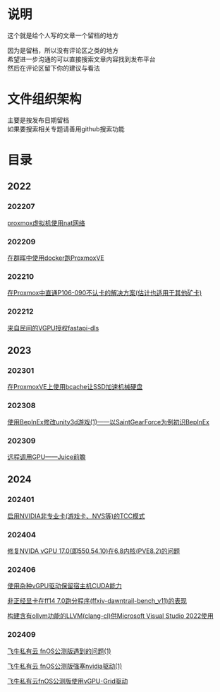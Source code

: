 # 说明  
这个就是给个人写的文章一个留档的地方

因为是留档，所以没有评论区之类的地方  
希望进一步沟通的可以直接搜索文章内容找到发布平台  
然后在评论区留下你的建议与看法  

# 文件组织架构  
主要是按发布日期留档  
如果要搜索相关专题请善用github搜索功能  

# 目录
## 2022
### 202207
[proxmox虚拟机使用nat网络](2022/07/271113_proxmox_using_nat/index.md)
### 202209
[在群晖中使用docker跑ProxmoxVE](2022/09/050940_dockerPVE_in_ds918/index.md)
### 202210
[在Proxmox中直通P106-090不认卡的解决方案(估计也适用于其他矿卡)](2022/10/300950_nvidia_mining_card_driver/index.md)
### 202212
[来自民间的VGPU授权fastapi-dls](2022/12/291214_vGPU_fastapi-dls/index.md)
## 2023
### 202301
[在ProxmoxVE上使用bcache让SSD加速机械硬盘](2023/01/290823_bcache_in_proxmox_ve/index.md)
### 202308
[使用BepInEx修改unity3d游戏(1)——以SaintGearForce为例初识BepInEx](2023/08/250354_BepInEx_unity3d_SaintGearForce/index.md) 
### 202309
[远程调用GPU——Juice前瞻](2023/09/110347_remote_GPU_Juice/index.md)
## 2024
### 202401
[启用NVIDIA非专业卡(游戏卡、NVS等)的TCC模式](2024/01/280637_force_tcc_in_geforce_card/index.md)
### 202404
[修复NVIDA vGPU 17.0(即550.54.10)在6.8内核(PVE8.2)的问题](2024/04/300745_fix_vgpu_grid17-0_in_kernel_6-8/index.md)
### 202406
[使用杂种vGPU驱动保留宿主机CUDA能力](2024/06/021256_use_merge_vgpu_driver_in_pve/index.md)

[非正经显卡在ff14 7.0跑分程序(ffxiv-dawntrail-bench_v11)的表现](2024/06/091934_gpu_in_ff14_7/index.md)

[构建含有ollvm功能的LLVM(clang-cl)供Microsoft Visual Studio 2022使用](2024/06/151137_ollvm_in_vs2022/index.md)
### 202409
[飞牛私有云 fnOS公测版遇到的问题(1)](2024/09/010111_wrong_with_fnOS_beta_1/index.md)

[飞牛私有云 fnOS公测版强塞nvidia驱动(1)](2024/09/120333_insert_nvidia_driver_in_fnOS_1/index.md)

[飞牛私有云fnOS公测版使用vGPU-Grid驱动](2024/09/152251_use_nvidia_vgpu_grid_driver_in_fnOS/index.md)